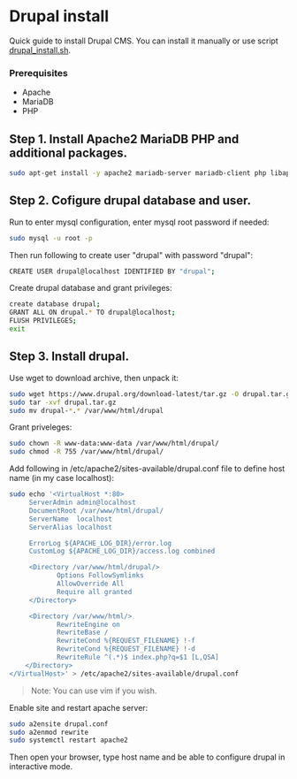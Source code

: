 # Drupal install
Quick guide to install Drupal CMS.
You can install it manually or use script [drupal_install.sh][ghsh].

### Prerequisites

- Apache
- MariaDB
- PHP

## Step 1. Install Apache2 MariaDB PHP and additional packages.


```sh
sudo apt-get install -y apache2 mariadb-server mariadb-client php libapache2-mod-php php-cli php-fpm php-json php-common php-mysql php-zip php-gd php-intl php-mbstring php-curl php-xml php-pear php-tidy php-soap php-bcmath php-xmlrpc
``` 


## Step 2. Cofigure drupal database and user.

Run to enter mysql configuration, enter mysql root password if needed:
```sh
sudo mysql -u root -p
```
Then run following to create user "drupal" with password "drupal":
```sh
CREATE USER drupal@localhost IDENTIFIED BY "drupal";
```
Create drupal database and grant privileges:
```sh
create database drupal;
GRANT ALL ON drupal.* TO drupal@localhost;
FLUSH PRIVILEGES;
exit
```
## Step 3. Install drupal.

Use wget to download archive, then unpack it:

```sh
sudo wget https://www.drupal.org/download-latest/tar.gz -O drupal.tar.gz
sudo tar -xvf drupal.tar.gz
sudo mv drupal-*.* /var/www/html/drupal
```
Grant priveleges: 
```sh
sudo chown -R www-data:www-data /var/www/html/drupal/
sudo chmod -R 755 /var/www/html/drupal/
```    
Add following in /etc/apache2/sites-available/drupal.conf file to define
host name (in my case localhost):
```sh
sudo echo '<VirtualHost *:80>
     ServerAdmin admin@localhost
     DocumentRoot /var/www/html/drupal/
     ServerName  localhost  
     ServerAlias localhost

     ErrorLog ${APACHE_LOG_DIR}/error.log
     CustomLog ${APACHE_LOG_DIR}/access.log combined

     <Directory /var/www/html/drupal/>
            Options FollowSymlinks
            AllowOverride All
            Require all granted
     </Directory>

     <Directory /var/www/html/>
            RewriteEngine on
            RewriteBase /
            RewriteCond %{REQUEST_FILENAME} !-f
            RewriteCond %{REQUEST_FILENAME} !-d
            RewriteRule ^(.*)$ index.php?q=$1 [L,QSA]
    </Directory>
</VirtualHost>' > /etc/apache2/sites-available/drupal.conf
```    
> Note: You can use vim if you wish.

Enable site and restart apache server:
```sh
sudo a2ensite drupal.conf
sudo a2enmod rewrite
sudo systemctl restart apache2
``` 
Then open your browser, type host name and be able to configure drupal in interactive mode.

[git-repo-url]: <https://github.com/vladskvortsov/drupal_install/>
[ghsh]: <https://github.com/vladskvortsov/drupal_install/blob/master/drupal_install.sh>

